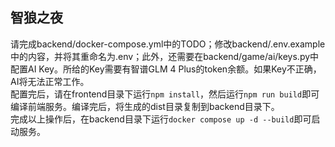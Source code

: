 ## 智狼之夜  

请完成backend/docker-compose.yml中的TODO；修改backend/.env.example中的内容，并将其重命名为.env；此外，还需要在backend/game/ai/keys.py中配置AI Key。所给的Key需要有智谱GLM 4 Plus的token余额。如果Key不正确，AI将无法正常工作。  
配置完后，请在frontend目录下运行```npm install```，然后运行```npm run build```即可编译前端服务。编译完后，将生成的dist目录复制到backend目录下。  
完成以上操作后，在backend目录下运行```docker compose up -d --build```即可启动服务。
